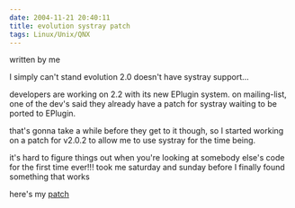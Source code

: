 ```yaml
---
date: 2004-11-21 20:40:11
title: evolution systray patch
tags: Linux/Unix/QNX
---
```


written by me

I simply can't stand evolution 2.0 doesn't have systray support...

developers are working on 2.2 with its new EPlugin system. on mailing-list, one of the dev's said they already have a patch for systray waiting to be ported to EPlugin.

that's gonna take a while before they get to it though, so I started working on a patch for v2.0.2 to allow me to use systray for the time being.

it's hard to figure things out when you're looking at somebody else's code for the first time ever!!!
took me saturday and sunday before I finally found something that works

here's my [patch](/files/gentoo/evolution.systray.patch.zip)
